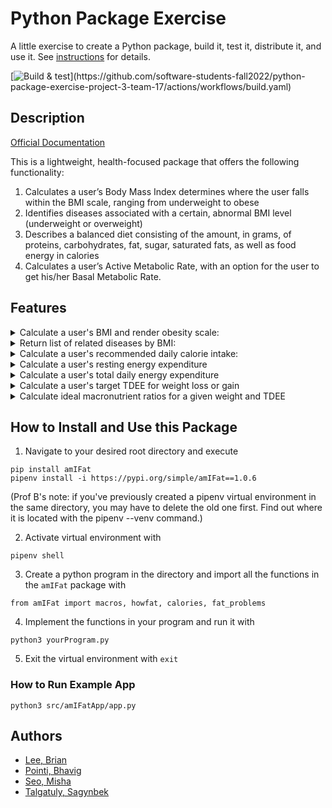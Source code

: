 # Python Package Exercise

A little exercise to create a Python package, build it, test it, distribute it, and use it. See [instructions](./instructions.md) for details.

[![Build & test](https://github.com/software-students-fall2022/python-package-exercise-project-3-team-17/actions/workflows/build.yaml/badge.svg?)](https://github.com/software-students-fall2022/python-package-exercise-project-3-team-17/actions/workflows/build.yaml)

## Description

[Official Documentation](https://pypi.org/project/amIFat/#description) <br>

This is a lightweight, health-focused package that offers the following functionality: <br>

<ol>
    <li>Calculates a user’s Body Mass Index determines where the user falls within the BMI scale, ranging from underweight to obese</li>
    <li>Identifies diseases associated with a certain, abnormal BMI level (underweight or overweight)</li>
    <li>Describes a balanced diet consisting of the amount, in grams, of proteins, carbohydrates, fat, sugar, saturated fats, as well as food energy in calories</li>
    <li>Calculates a user’s Active Metabolic Rate, with an option for the user to get his/her Basal Metabolic Rate.</li>
</ol>

## Features

<details>
<summary>Calculate a user's BMI and render obesity scale:</summary>

    howfat(age, height, weight, scale):
    //Returns bmi score, scale

    /More details about parameters:

    * age - integer value representing age
    * height - numeric value representing height
        * metric - float value in (cm)
        * imperial - float value in (in)
    * weight- numeric value representing weight
        * metric - float value in (kg)
        * imperial - float value in (lbs)
    * scale
        * "i" for imperial
        * "m" for metric

    /Disclosure:
    BMI and its respective obesity scale may not reflect a precise overview of one's health conditions, especially for ages under 18 and above 65.

</details>

<details>
<summary>Return list of related diseases by BMI:</summary>

    fat_problems(bmi):
    //Returns related diseases

</details>

<details>
<summary>Calculate a user's recommended daily calorie intake: </summary>

    calories(age, gender, height, weight, activityLevel, scale):
    //Returns recommended daily calorie intake

    /More details about parameters

    * age - integer value representing age
    * gender
        * "f" for female
        * "m" for male
    * height - numeric value representing height
        * metric - float value in (cm)
        * imperial - float value in (in)
    * weight - numeric value representing weight
        * metric - float value in (kgs)
        * imperial - float value in (lbs)
    * activityLevel- numeric value (integer) representing a user's activity level
        Use scale below:
        0-Basal Metabolic Rate
        1-Sedentary: little or no exercise
        2-Lightly active: exercise 1-3 times a week
        3-Moderately active: exercise 3-5 times a week
        4-Active: exercise 6-7 times a week
        5-Very active: hard exercise 6-7 times a week
    * scale
        * "i" for imperial
        * "m" for metric

</details>

<details>

<summary>Calculate a user's resting energy expenditure</summary>

    calculateREE(age, gender, height, weight, scale):

    More details about parameters:

    * age - integer value representing age
    * gender
        "f" for female
        "m" for male
    * height - numeric value representing height
        * metric - float value in (cm)
        * imperial - float value in (in)
    * weight - numeric value representing weight
         * metric - float value in (kgs)
        * imperial - float value in (lbs)
    * scale
        * "i" for imperial
        * "m" for metric

</details>

<details>

<summary>Calculate a user's total daily energy expenditure</summary>

    calculateTDEE(REE, userActivityLevel)

    More details about parameters

    * REE - Resting Energy Expenditure in calories (how many calories burned at rest)

    * userActivityLevel- numeric value (integer) representing a user's activity level
        Use scale below:
        1 - Sedentary: Just everyday activities like a bit of walking, a couple of flights of stairs, eating, talking, etc. (REE X 1.2)

        2 - Lightly active: Any activity that burns an additional 200-400 calories for females or 250-500 calories for males. (REE x 1.375)

        3 - Moderately active: Any activity that burns an additional 400-650 calories for females or 500-800 calories for males. (REE x 1.55)

        4 - Very Active: Any activity that burns an additional 650+ calories for females or 800+ calories for males. (REE x 1.725)

</details>

<details>

<summary>Calculate a user's target TDEE for weight loss or gain</summary>

    weightLossOrGainCalculator(TDEE, lossOrGain)

    More details about parameters

    * weight - numeric value representing weight
    q   * metric - float value in (kgs)
        * imperial - float value in (lbs)

    * lossOrGain
        * 'l' for loss - aiming to lose weight
        * 'g' for gain - aiming to gain weight
    * scale
        * "i" for imperial
        * "m" for metric

</details>

<details>

<summary>Calculate ideal macronutrient ratios for a given weight and TDEE</summary>

    macros(weight, targetTDEE, scale)

    More details about parameters

    * TDEE - total daily energy expenditure in calories (amount of energy your body burns in a day)

    * lossOrGain
        * 'l' for loss - aiming to lose weight
        * 'g' for gain - aiming to gain weight

</details>

## How to Install and Use this Package

1. Navigate to your desired root directory and execute

```
pip install amIFat
pipenv install -i https://pypi.org/simple/amIFat==1.0.6
```

(Prof B's note: if you've previously created a pipenv virtual environment in the same directory, you may have to delete the old one first. Find out where it is located with the pipenv --venv command.)

2. Activate virtual environment with

```
pipenv shell
```

3. Create a python program in the directory and import all the functions in the `amIFat` package with

```
from amIFat import macros, howfat, calories, fat_problems
```

4. Implement the functions in your program and run it with

```
python3 yourProgram.py
```

5. Exit the virtual environment with `exit`

### How to Run Example App

```
python3 src/amIFatApp/app.py
```

## Authors

-   <a href="https://github.com/shl622">Lee, Brian</a>
-   <a href="https://github.com/bpointi">Pointi, Bhavig</a>
-   <a href="https://github.com/mishaseo">Seo, Misha</a>
-   <a href="https://github.com/sagynbek001">Talgatuly, Sagynbek</a>

